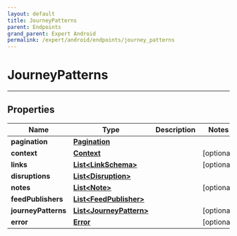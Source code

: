 ```yaml
---
layout: default
title: JourneyPatterns
parent: Endpoints
grand_parent: Expert Android
permalink: /expert/android/endpoints/journey_patterns
---
```


# JourneyPatterns

---

## Properties

| Name | Type | Description | Notes
| ------------ | ------------- | ------------- | -------------
**pagination** | [**Pagination**](/navitia_sdk_docs/expert/android/endpoints/pagination) |  | 
**context** | [**Context**](/navitia_sdk_docs/expert/android/endpoints/context) |  |  [optional]
**links** | [**List&lt;LinkSchema&gt;**](/navitia_sdk_docs/expert/android/endpoints/link_schema) |  |  [optional]
**disruptions** | [**List&lt;Disruption&gt;**](/navitia_sdk_docs/expert/android/endpoints/disruption) |  | 
**notes** | [**List&lt;Note&gt;**](/navitia_sdk_docs/expert/android/endpoints/note) |  |  [optional]
**feedPublishers** | [**List&lt;FeedPublisher&gt;**](/navitia_sdk_docs/expert/android/endpoints/feed_publisher) |  | 
**journeyPatterns** | [**List&lt;JourneyPattern&gt;**](/navitia_sdk_docs/expert/android/endpoints/journey_pattern) |  |  [optional]
**error** | [**Error**](/navitia_sdk_docs/expert/android/endpoints/error) |  |  [optional]



